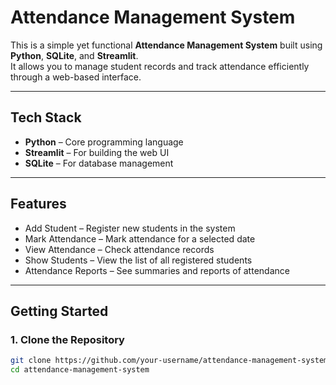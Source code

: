 # Attendance Management System

This is a simple yet functional **Attendance Management System** built using **Python**, **SQLite**, and **Streamlit**.  
It allows you to manage student records and track attendance efficiently through a web-based interface.

---

## Tech Stack

- **Python** – Core programming language  
- **Streamlit** – For building the web UI  
- **SQLite** – For database management  

---

## Features

- Add Student – Register new students in the system  
- Mark Attendance – Mark attendance for a selected date  
- View Attendance – Check attendance records  
- Show Students – View the list of all registered students  
- Attendance Reports – See summaries and reports of attendance  

---

## Getting Started

### 1. Clone the Repository

```bash
git clone https://github.com/your-username/attendance-management-system.git
cd attendance-management-system

